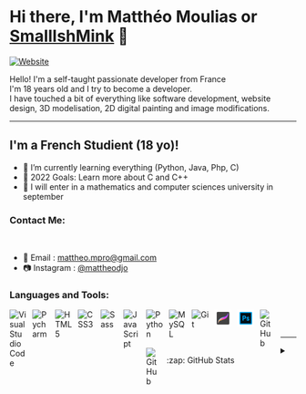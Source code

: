 # Hi there, I'm Matthéo Moulias or [SmallIshMink][website] 👋 

[![Website](https://img.shields.io/website?style=flat-square&up_message=SmallIshMinkDev&url=http%3A%2F%2Fsmallishminkdev.alwaysdata.net)](http://smallishminkdev.alwaysdata.net)

Hello! I'm a self-taught passionate developer from France <br>
I'm 18 years old and I try to become a developer. <br>
I have touched a bit of everything like software development, website design, 3D modelisation, 2D digital painting and image modifications.

---

## I'm a French Studient (18 yo)!

- 🌱 I’m currently learning everything (Python, Java, Php, C)
- 🥅 2022 Goals: Learn more about C and C++
- 🏫 I will enter in a mathematics and computer sciences university in september

### Contact Me:
&nbsp;
  - 📧 Email : [mattheo.mpro@gmail.com](mailto:mattheo.mpro@gmail.com)
  - 📷 Instagram : [@mattheodjo](https://www.instagram.com/mattheodjo)



### Languages and Tools:

<img align="left" alt="Visual Studio Code" width="30px" src="https://cdn.jsdelivr.net/gh/devicons/devicon/icons/vscode/vscode-original.svg" style="padding-right:10px;" />
<img align="left" alt="Pycharm" width="30px" src="https://upload.wikimedia.org/wikipedia/commons/1/1d/PyCharm_Icon.svg" style="padding-right:10px;" />
<img align="left" alt="HTML5" width="30px" src="https://cdn.jsdelivr.net/gh/devicons/devicon/icons/html5/html5-original.svg" style="padding-right:10px;" />
<img align="left" alt="CSS3" width="30px" src="https://cdn.jsdelivr.net/gh/devicons/devicon/icons/css3/css3-original.svg" style="padding-right:10px;" />
<img align="left" alt="Sass" width="30px" src="https://cdn.jsdelivr.net/gh/devicons/devicon/icons/sass/sass-original.svg" style="padding-right:10px;" />
<img align="left" alt="JavaScript" width="30px" src="https://cdn.jsdelivr.net/gh/devicons/devicon/icons/javascript/javascript-original.svg" style="padding-right:10px;" />
<img align="left" alt="Python" width="30px" src="https://cdn.jsdelivr.net/gh/devicons/devicon/icons/python/python-original.svg" style="padding-right:10px;" />
<img align="left" alt="MySQL" width="30px" src="https://cdn.jsdelivr.net/gh/devicons/devicon/icons/mysql/mysql-original.svg" style="padding-right:10px;" />
<img align="left" alt="Git" width="30px" src="https://cdn.jsdelivr.net/gh/devicons/devicon/icons/git/git-original.svg" style="padding-right:10px;" />
<img align="left" alt="Procreate" width="30px" src="./img/procreate.svg" style="padding-right:10px;" />
<img align="left" alt="Photoshop" width="30px" src="./img/photoshop.svg" style="padding-right:10px;" />

[<img align="left" alt="GitHub" width="26px" src="https://user-images.githubusercontent.com/3369400/139447912-e0f43f33-6d9f-45f8-be46-2df5bbc91289.png" style="padding-right:10px;" />](https://www.youtube.com/playlist?list=PLkwxH9e_vrAJ0WbEsFA9W3I1W-g_BTsbt#gh-dark-mode-only)
[<img align="left" alt="GitHub" width="26px" src="https://user-images.githubusercontent.com/3369400/139448065-39a229ba-4b06-434b-bc67-616e2ed80c8f.png" style="padding-right:10px;" />](https://www.youtube.com/playlist?list=PLkwxH9e_vrAJ0WbEsFA9W3I1W-g_BTsbt#gh-light-mode-only)

<br />
<br />

---

<details>
  <summary>:zap: GitHub Stats</summary>
  <p align="center">
    <img alt="SmallIshMink's GitHub Stats" src="https://github-readme-stats.vercel.app/api?username=SmallishMink34&show_icons=true&theme=dark" style="margin-top:20px;" />
    <img alt="SmallIshMink's Language" src="https://github-readme-stats.vercel.app/api/top-langs/?username=SmallishMink34&layout=compact" style="margin-top:20px;"/>
  </p>
</details>

[website]: http://SmallIshMinkDev.alwaysdata.net
[instagram]: https://www.instagram.com/mattheodjo
